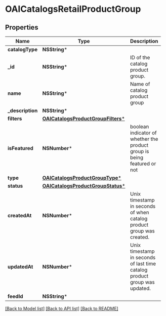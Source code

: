 # OAICatalogsRetailProductGroup

## Properties
Name | Type | Description | Notes
------------ | ------------- | ------------- | -------------
**catalogType** | **NSString*** |  | 
**_id** | **NSString*** | ID of the catalog product group. | 
**name** | **NSString*** | Name of catalog product group | [optional] 
**_description** | **NSString*** |  | [optional] 
**filters** | [**OAICatalogsProductGroupFilters***](OAICatalogsProductGroupFilters.md) |  | 
**isFeatured** | **NSNumber*** | boolean indicator of whether the product group is being featured or not | [optional] 
**type** | [**OAICatalogsProductGroupType***](OAICatalogsProductGroupType.md) |  | [optional] 
**status** | [**OAICatalogsProductGroupStatus***](OAICatalogsProductGroupStatus.md) |  | [optional] 
**createdAt** | **NSNumber*** | Unix timestamp in seconds of when catalog product group was created. | [optional] 
**updatedAt** | **NSNumber*** | Unix timestamp in seconds of last time catalog product group was updated. | [optional] 
**feedId** | **NSString*** |  | 

[[Back to Model list]](../README.md#documentation-for-models) [[Back to API list]](../README.md#documentation-for-api-endpoints) [[Back to README]](../README.md)


